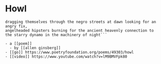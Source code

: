 # Howl

```I saw the best minds of my generation destroyed by madness, starving hysterical naked,
dragging themselves through the negro streets at dawn looking for an angry fix,
angelheaded hipsters burning for the ancient heavenly connection to the starry dynamo in the machinery of night```

- a [[poem]]
  - by [[allen ginsberg]]
- [[go]] https://www.poetryfoundation.org/poems/49303/howl
- [[video]] https://www.youtube.com/watch?v=lM9BMVFpk80



